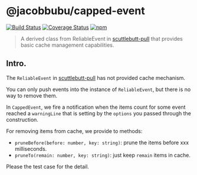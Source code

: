 # @jacobbubu/capped-event

[![Build Status](https://travis-ci.org/jacobbubu/capped-event.svg)](https://travis-ci.org/jacobbubu/capped-event)
[![Coverage Status](https://coveralls.io/repos/github/username/capped-event/badge.svg)](https://coveralls.io/github/jacobbubu/capped-event)
[![npm](https://img.shields.io/npm/v/@jacobbubu/capped-event.svg)](https://www.npmjs.com/package/@jacobbubu/capped-event/)

> A derived class from ReliableEvent in [scuttlebutt-pull](https://github.com/jacobbubu/scuttlebutt-pull) that provides basic cache management capabilities.

## Intro.

The `ReliableEvent` in [scuttlebutt-pull](https://github.com/jacobbubu/scuttlebutt-pull) has not provided cache mechanism.

You can only push events into the instance of `ReliableEvent`, but there is no way to remove them.

In `CappedEvent`, we fire a notification when the items count for some event reached a `warningLine` that is setting by the `options` you passed through the construction.

For removing items from cache, we provide to methods:

- `pruneBefore(before: number, key: string)`: prune the items before xxx milliseconds.
- `pruneTo(remain: number, key: string)`: just keep `remain` items in cache.

Please the test case for the detail.
